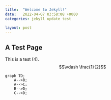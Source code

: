 ```yaml
---
title:  "Welcome to Jekyll!"
date:   2022-04-07 03:58:08 +0000
categories: jekyll update test

layout: post
---
```


## A Test Page

This is a test (4). $$\vdash \frac{1}{2}$$

```mermaid!
graph TD;
    A-->B;
    A-->C;
    B-->D;
    C-->D;
```

